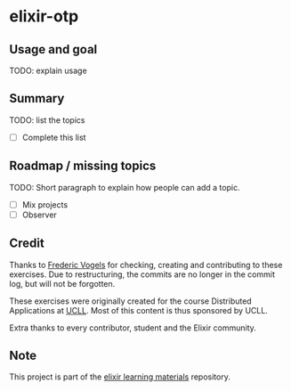 # elixir-otp

## Usage and goal

TODO: explain usage

## Summary

TODO: list the topics

- [ ] Complete this list

## Roadmap / missing topics

TODO: Short paragraph to explain how people can add a topic.

- [ ] Mix projects
- [ ] Observer

## Credit

Thanks to [Frederic Vogels](https://github.com/fvogels) for checking, creating and contributing to these exercises. Due to restructuring, the commits are no longer in the commit log, but will not be forgotten.

These exercises were originally created for the course Distributed Applications at [UCLL](https://www.ucll.be/). Most of this content is thus sponsored by UCLL.

Extra thanks to every contributor, student and the Elixir community.

## Note

This project is part of the [elixir learning materials](https://github.com/WannesFransen1994/elixir-learning-materials) repository.
